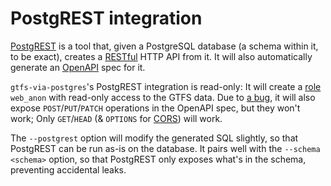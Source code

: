# PostgREST integration

[PostgREST](https://postgrest.org/) is a tool that, given a PostgreSQL database (a schema within it, to be exact), creates a [RESTful](https://en.wikipedia.org/wiki/Representational_state_transfer) HTTP API from it. It will also automatically generate an [OpenAPI](https://spec.openapis.org/oas/latest.html) spec for it.

`gtfs-via-postgres`'s PostgREST integration is read-only: It will create a [role](https://www.postgresql.org/docs/current/database-roles.html) `web_anon` with read-only access to the GTFS data. Due to [a bug](https://github.com/PostgREST/postgrest/issues/1870), it will also expose `POST`/`PUT`/`PATCH` operations in the OpenAPI spec, but they won't work; Only `GET`/`HEAD` (& `OPTIONS` for [CORS](https://developer.mozilla.org/en-US/docs/Web/HTTP/CORS#access-control-max-age)) will work.

The `--postgrest` option will modify the generated SQL slightly, so that PostgREST can be run as-is on the database. It pairs well with the `--schema <schema>` option, so that PostgREST only exposes what's in the schema, preventing accidental leaks.
